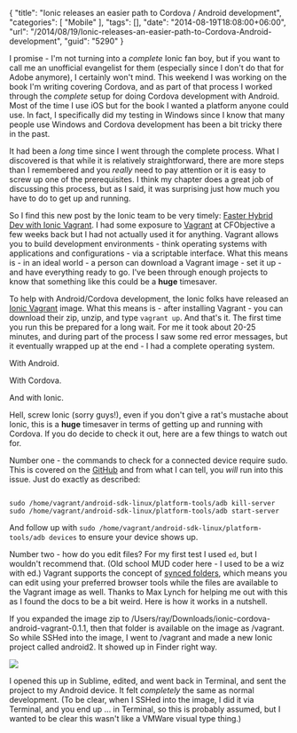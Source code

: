 {
	"title": "Ionic releases an easier path to Cordova / Android development",
	"categories": [
		"Mobile"
	],
	"tags": [],
	"date": "2014-08-19T18:08:00+06:00",
	"url": "/2014/08/19/Ionic-releases-an-easier-path-to-Cordova-Android-development",
	"guid": "5290"
}

<p>
I promise - I'm not turning into a <i>complete</i> Ionic fan boy, but if you want to call me an unofficial evangelist for them (especially since I don't do that for Adobe anymore), I certainly won't mind. This weekend I was working on the book I'm writing covering Cordova, and as part of that process I worked through the <i>complete</i> setup for doing Cordova development with Android. Most of the time I use iOS but for the book I wanted a platform anyone could use. In fact, I specifically did my testing in Windows since I know that many people use Windows and Cordova development has been a bit tricky there in the past.
</p>
<!--more-->
<p>
It had been a <i>long</i> time since I went through the complete process. What I discovered is that while it is relatively straightforward, there are more steps than I remembered and you <i>really</i> need to pay attention or it is easy to screw up one of the prerequisites. I think my chapter does a great job of discussing this process, but as I said, it was surprising just how much you have to do to get up and running. 
</p>

<p>
So I find this new post by the Ionic team to be very timely: <a href="http://ionicframework.com/blog/ionic-vagrant-android/">Faster Hybrid Dev with Ionic Vagrant</a>. I had some exposure to <a href="https://www.vagrantup.com/">Vagrant</a> at CFObjective a few weeks back but I had not actually used it for anything. Vagrant allows you to build development environments - think operating systems with applications and configurations - via a scriptable interface. What this means is - in an ideal world - a person can download a Vagrant image - set it up - and have everything ready to go. I've been through enough projects to know that something like this could be a <strong>huge</strong> timesaver.
</p>

<p>
To help with Android/Cordova development, the Ionic folks have released an <a href="http://github.com/driftyco/ionic-cordova-android-vagrant">Ionic Vagrant</a> image. What this means is - after installing Vagrant - you can download their zip, unzip, and type <code>vagrant up</code>. And that's it. The first time you run this be prepared for a long wait. For me it took about 20-25 minutes, and during part of the process I saw some red error messages, but it eventually wrapped up at the end - I had a complete operating system. 
</p>

<p>
With Android.
</p>

<p>
With Cordova.
</p>

<p>
And with Ionic.
</p>

<p>
Hell, screw Ionic (sorry guys!), even if you don't give a rat's mustache about Ionic, this is a <strong>huge</strong> timesaver in terms of getting up and running with Cordova. If you do decide to check it out, here are a few things to watch out for.
</p>

<p>
Number one - the commands to check for a connected device require sudo. This is covered on the <a href="https://github.com/driftyco/ionic-cordova-android-vagrant">GitHub</a> and from what I can tell, you <i>will</i> run into this issue. Just do exactly as described:
</p>

<code>
sudo /home/vagrant/android-sdk-linux/platform-tools/adb kill-server
sudo /home/vagrant/android-sdk-linux/platform-tools/adb start-server
</code>

<p>
And follow up with <code>sudo /home/vagrant/android-sdk-linux/platform-tools/adb devices</code> to ensure your device shows up.
</p>

<p>
Number two - how do you edit files? For my first test I used <code>ed</code>, but I wouldn't recommend that. (Old school MUD coder here - I used to be a wiz with ed.) Vagrant supports the concept of <a href="https://docs.vagrantup.com/v2/synced-folders/index.html">synced folders</a>, which means you can edit using your preferred browser tools while the files are available to the Vagrant image as well. Thanks to Max Lynch for helping me out with this as I found the docs to be a bit weird. Here is how it works in a nutshell.
</p>

<p>
If you expanded the image zip to /Users/ray/Downloads/ionic-cordova-android-vagrant-0.1.1, then that folder is available on the image as /vagrant. So while SSHed into the image, I went to /vagrant and made a new Ionic project called android2. It showed up in Finder right way.
</p>

<p>
<img src="http://static.raymondcamden.com/images/vagrant.png" />
</p>

<p>
I opened this up in Sublime, edited, and went back in Terminal, and sent the project to my Android device. It felt <i>completely</i> the same as normal development. (To be clear, when I SSHed into the image, I did it via Terminal, and you end up ... in Terminal, so this is probably assumed, but I wanted to be clear this wasn't like a VMWare visual type thing.)
</p>
